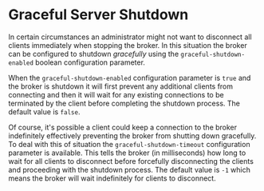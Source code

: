 # Graceful Server Shutdown

In certain circumstances an administrator might not want to disconnect
all clients immediately when stopping the broker. In this situation the
broker can be configured to shutdown *gracefully* using the
`graceful-shutdown-enabled` boolean configuration parameter.

When the `graceful-shutdown-enabled` configuration parameter is `true`
and the broker is shutdown it will first prevent any additional clients 
from connecting and then it will wait for any existing connections to 
be terminated by the client before completing the shutdown process. The
default value is `false`.

Of course, it's possible a client could keep a connection to the broker
indefinitely effectively preventing the broker from shutting down
gracefully. To deal with this of situation the
`graceful-shutdown-timeout` configuration parameter is available. This
tells the broker (in milliseconds) how long to wait for all clients to
disconnect before forcefully disconnecting the clients and proceeding
with the shutdown process. The default value is `-1` which means the
broker will wait indefinitely for clients to disconnect.